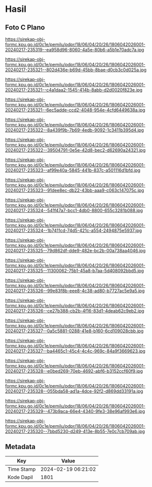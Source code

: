 # Hasil

## Foto C Plano

https://sirekap-obj-formc.kpu.go.id/0c1e/pemilu/pdpr/18/06/04/20/26/1806042026001-20240217-235319--ea958d96-8060-4a5e-80b6-a5b1e70adc7a.jpg

https://sirekap-obj-formc.kpu.go.id/0c1e/pemilu/pdpr/18/06/04/20/26/1806042026001-20240217-235321--802d436e-b69d-45bb-8bae-d0cb3c0d025a.jpg

https://sirekap-obj-formc.kpu.go.id/0c1e/pemilu/pdpr/18/06/04/20/26/1806042026001-20240217-235321--c4a1daa2-1545-414b-8abb-d2d0020f823e.jpg

https://sirekap-obj-formc.kpu.go.id/0c1e/pemilu/pdpr/18/06/04/20/26/1806042026001-20240217-235321--6ec5adde-ccd2-4048-954e-4cfd6449638a.jpg

https://sirekap-obj-formc.kpu.go.id/0c1e/pemilu/pdpr/18/06/04/20/26/1806042026001-20240217-235322--8a439f9b-7b69-4edb-9092-1c3411b395d4.jpg

https://sirekap-obj-formc.kpu.go.id/0c1e/pemilu/pdpr/18/06/04/20/26/1806042026001-20240217-235322--39504791-0e5e-42d8-bec2-d62690a24321.jpg

https://sirekap-obj-formc.kpu.go.id/0c1e/pemilu/pdpr/18/06/04/20/26/1806042026001-20240217-235323--af99e40a-5845-441b-837c-a501116d1bfd.jpg

https://sirekap-obj-formc.kpu.go.id/0c1e/pemilu/pdpr/18/06/04/20/26/1806042026001-20240217-235323--91dee8ec-db22-43bb-aaa9-c063c147075c.jpg

https://sirekap-obj-formc.kpu.go.id/0c1e/pemilu/pdpr/18/06/04/20/26/1806042026001-20240217-235324--541f47a7-bcc1-4db0-8800-655c3281b088.jpg

https://sirekap-obj-formc.kpu.go.id/0c1e/pemilu/pdpr/18/06/04/20/26/1806042026001-20240217-235324--1b7411cd-74d5-421c-a554-2494875e5937.jpg

https://sirekap-obj-formc.kpu.go.id/0c1e/pemilu/pdpr/18/06/04/20/26/1806042026001-20240217-235325--79d862df-dde9-482e-bc2b-00a738aa4046.jpg

https://sirekap-obj-formc.kpu.go.id/0c1e/pemilu/pdpr/18/06/04/20/26/1806042026001-20240217-235325--11300062-75b1-45a8-b7aa-5d408092bbd5.jpg

https://sirekap-obj-formc.kpu.go.id/0c1e/pemilu/pdpr/18/06/04/20/26/1806042026001-20240217-235326--99e83f8b-eee8-4c38-ad80-b7727ac5e9a5.jpg

https://sirekap-obj-formc.kpu.go.id/0c1e/pemilu/pdpr/18/06/04/20/26/1806042026001-20240217-235326--ce27b388-cb2b-4f16-83d1-4deab62c9eb2.jpg

https://sirekap-obj-formc.kpu.go.id/0c1e/pemilu/pdpr/18/06/04/20/26/1806042026001-20240217-235327--0a5c5881-0288-41e8-b160-6cd109028cbb.jpg

https://sirekap-obj-formc.kpu.go.id/0c1e/pemilu/pdpr/18/06/04/20/26/1806042026001-20240217-235327--ba4465c1-45c4-4c4c-969c-84a9f3669623.jpg

https://sirekap-obj-formc.kpu.go.id/0c1e/pemilu/pdpr/18/06/04/20/26/1806042026001-20240217-235328--e0bed269-70eb-4692-abf6-b3152ccf60f9.jpg

https://sirekap-obj-formc.kpu.go.id/0c1e/pemilu/pdpr/18/06/04/20/26/1806042026001-20240217-235328--055bda58-ad1a-4dce-92f2-d869dd33191a.jpg

https://sirekap-obj-formc.kpu.go.id/0c1e/pemilu/pdpr/18/06/04/20/26/1806042026001-20240217-235329--473b9aca-66e4-4340-9fe3-38e96af993e6.jpg

https://sirekap-obj-formc.kpu.go.id/0c1e/pemilu/pdpr/18/06/04/20/26/1806042026001-20240217-235320--7bbd5230-d249-413e-8b55-7e0c7cb709ab.jpg


## Metadata

| Key        | Value               |
| ---------- | ------------------- |
| Time Stamp | 2024-02-19 06:21:02 |
| Kode Dapil | 1801                |



